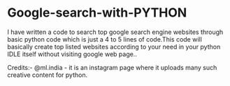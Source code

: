 # Google-search-with-PYTHON
I have written a code to search top google search engine websites through basic python code which is just a 4 to 5 lines of code.This code will basically create top listed websites according to your need in your python IDLE itself without visiting google web page..

Credits:- @ml.india - it is an instagram page where it uploads many such creative content for python.
